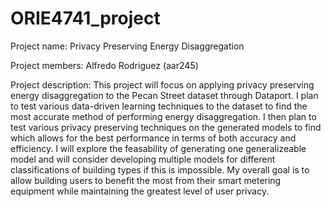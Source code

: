 # ORIE4741_project

Project name:
Privacy Preserving Energy Disaggregation

Project members:
Alfredo Rodriguez (aar245)

Project description:
This project will focus on applying privacy preserving energy disaggregation to the Pecan Street dataset through Dataport. I plan to test various data-driven learning techniques to the dataset to find the most accurate method of performing energy disaggregation. I then plan to test various privacy preserving techniques on the generated models to find which allows for the best performance in terms of both accuracy and efficiency. I will explore the feasability of generating one generalizeable model and will consider developing multiple models for different classifications of building types if this is impossible. My overall goal is to allow building users to benefit the most from their smart metering equipment while maintaining the greatest level of user privacy.
